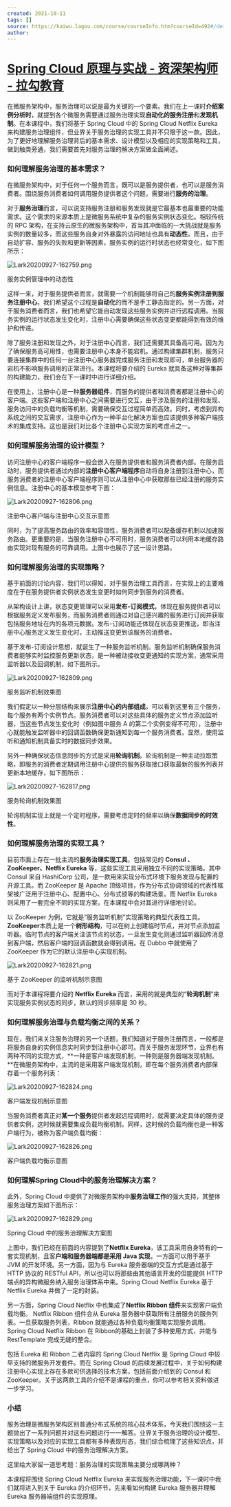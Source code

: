 ```yaml
---
created: 2021-10-11
tags: []
source: https://kaiwu.lagou.com/course/courseInfo.htm?courseId=492#/detail/pc?id=4745
author: 
---
```


# [Spring Cloud 原理与实战 - 资深架构师 - 拉勾教育](https://kaiwu.lagou.com/course/courseInfo.htm?courseId=492#/detail/pc?id=4745)


在微服务架构中，服务治理可以说是最为关键的一个要素。我们在上一课时**介绍案例分析时**，就提到各个微服务需要通过服务治理实现**自动化的服务注册**和**发现机制**。在本课程中，我们将基于 Spring Cloud 中的 Spring Cloud Netflix Eureka 来构建服务治理组件，但业界关于服务治理的实现工具并不只限于这一款。因此，为了更好地理解服务治理背后的基本需求、设计模型以及相应的实现策略和工具，做到触类旁通，我们需要首先对服务治理的解决方案做全面阐述。

### 如何理解服务治理的基本需求？

在微服务架构中，对于任何一个服务而言，既可以是服务提供者，也可以是服务消费者。围绕服务消费者如何调用服务提供者这个问题，需要进行**服务的治理**。

对于**服务治理**而言，可以说支持服务注册和服务发现就是它最基本也最重要的功能需求。这个需求的来源本质上是微服务系统中复杂的服务实例状态变化。相较传统的 RPC 架构，在支持云原生的微服务架构中，首当其冲面临的一大挑战就是服务实例的数量较多，而这些服务自身对外暴露的访问地址也具有**动态性**。而且，由于自动扩容、服务的失败和更新等因素，服务实例的运行时状态也经常变化，如下图所示：

![Lark20200927-162759.png](https://s0.lgstatic.com/i/image/M00/58/E4/CgqCHl9wTXmAJq3iAABEhvI7id4435.png)

服务实例管理中的动态性

这样一来，对于服务提供者而言，就需要一个机制能够将自己的**服务实例注册到服务注册中心**，我们希望这个过程是**自动化**的而不是手工静态指定的。另一方面，对于服务消费者而言，我们也希望它能自动发现这些服务实例并进行远程调用。当服务实例的运行状态发生变化时，注册中心需要确保这些状态变更都能得到有效的维护和传递。

除了服务注册和发现之外，对于注册中心而言，我们还需要其具备高可用。因为为了确保服务高可用性，也需要注册中心本身不能宕机。通过构建集群机制，服务只要连接集群中的任何一台注册中心服务器完成服务注册和发现即可，单台服务器的宕机不影响服务调用的正常进行。本课程将要介绍的 Eureka 就具备这种对等集群的构建能力，我们会在下一课时中进行详细介绍。

在使用上，注册中心是一种**服务器组件**，而服务的提供者和消费者都是注册中心的客户端。这些客户端和注册中心之间需要进行交互，由于涉及服务的注册和发现、服务访问中的负载均衡等机制，需要确保交互过程简单而高效。同时，考虑到异构系统之间的交互需求，注册中心作为一种平台化解决方案也应该提供多种客户端技术的集成支持。这也是我们对比各个注册中心实现方案的考虑点之一。

### 如何理解服务治理的设计模型？

访问注册中心的客户端程序一般会嵌入在服务提供者和服务消费者内部。在服务启动时，服务提供者通过内部的**注册中心客户端程序**自动将自身注册到注册中心，而服务消费者的注册中心客户端程序则可以从注册中心中获取那些已经注册的服务实例信息。注册中心的基本模型参考下图：

![Lark20200927-162806.png](https://s0.lgstatic.com/i/image/M00/58/D9/Ciqc1F9wTZaAMmeJAABWOZtRyDM235.png)

注册中心客户端与注册中心交互示意图

同时，为了提高服务路由的效率和容错性，服务消费者可以配备缓存机制以加速服务路由。更重要的是，当服务注册中心不可用时，服务消费者可以利用本地缓存路由实现对现有服务的可靠调用。上图中也展示了这一设计思路。

### 如何理解服务治理的实现策略？

基于前面的讨论内容，我们可以得知，对于服务治理工具而言，在实现上的主要难度在于在服务提供者实例状态发生变更时如何同步到服务的消费者。

从架构设计上讲，状态变更管理可以采用**发布-订阅模式**，体现在服务提供者可以根据服务定义发布服务，而服务消费者则通过对自己感兴趣的服务进行订阅并获取包括服务地址在内的各项元数据。发布-订阅功能还体现在状态变更推送，即当注册中心服务定义发生变化时，主动推送变更到该服务的消费者。

基于发布-订阅设计思想，就诞生了一种服务监听机制。服务监听机制确保服务消费者能够实时监控服务更新状态，是一种被动接收变更通知的实现方案，通常采用监听器以及回调机制，如下图所示。

![Lark20200927-162809.png](https://s0.lgstatic.com/i/image/M00/58/D9/Ciqc1F9wTaaAHQ7xAADoZToYX9A586.png)

服务监听机制效果图

我们假定以一种分层结构来展示**注册中心的内部组成**，可以看到这里有三个服务，每个服务有两个实例节点。服务消费者可以对这些具体的服务定义节点添加监听器，当这些节点发生变化时（例如图中服务 A 的第二个实例变得不可用），注册中心就能触发监听器中的回调函数确保更新通知到每一个服务消费者。显然，使用监听和通知机制具备实时的数据同步效果。

另外一种确保状态信息同步的方式是采用**轮询机制**。轮询机制是一种主动拉取策略，即服务的消费者定期调用注册中心提供的服务获取接口获取最新的服务列表并更新本地缓存，如下图所示：

![Lark20200927-162817.png](https://s0.lgstatic.com/i/image/M00/58/E5/CgqCHl9wTa-AaaAhAADXjCF7Nx8460.png)

服务轮询机制效果图

轮询机制实现上就是一个定时程序，需要考虑定时的频率以确保**数据同步的时效性**。

### 如何理解服务治理的实现工具？

目前市面上存在一批主流的**服务治理实现工具**，包括常见的 **Consul 、ZooKeeper、Netflix Eureka** 等，这些实现工具采用独立不同的实现策略。其中 Consul 来自 HashiCorp 公司，是一款用来实现分布式环境下服务发现与配置的开源工具。而 ZooKeeper 是 Apache 顶级项目，作为分布式协调领域的代表性框架被广泛用于注册中心、配置中心、分布式锁等的构建场景。而 Netflix Eureka 则采用了一套完全不同的实现方案，在本课程中会对其进行详细地讨论。

以 ZooKeeper 为例，它就是“服务监听机制”实现策略的典型代表性工具。**ZooKeeper**本质上是一个**树形结构**，可以在树上创建临时节点，并对节点添加监听器。临时节点的客户端关注该节点的状态，一旦发生变化则通过监听器回传消息到客户端，然后客户端的回调函数就会得到调用。在 Dubbo 中就使用了 ZooKeeper 作为它的默认注册中心实现机制。

![Lark20200927-162821.png](https://s0.lgstatic.com/i/image/M00/58/E5/CgqCHl9wTcKAXS2DAABX6iKOH9g653.png)

基于 ZooKeeper 的监听机制示意图

而对于本课程将要介绍的 **Netflix Eureka** 而言，采用的就是典型的“**轮询机制**”来实现服务实例状态的同步，默认的同步频率是 30 秒。

### 如何理解服务治理与负载均衡之间的关系？

现在，我们来关注服务治理的另一个话题，我们知道对于服务注册而言，一般都是将服务自身的实例信息实时同步到注册中心即可。而关于服务发现环节，业界也有两种不同的实现方式，\*\*一种是客户端发现机制，一种则是服务器端发现机制。\*\*在微服务架构中，主流的是采用客户端发现机制，即在每个服务消费者内部保存着一个服务列表：

![Lark20200927-162824.png](https://s0.lgstatic.com/i/image/M00/58/E5/CgqCHl9wTc6AZx9UAACo08eSfFg174.png)

客户端发现机制示意图

当服务消费者真正对**某一个服务**提供者发起远程调用时，就需要决定具体的服务提供者实例，这时候就需要集成负载均衡机制。同样，这时候的负载均衡也是一种客户端行为，被称为客户端负载均衡：

![Lark20200927-162826.png](https://s0.lgstatic.com/i/image/M00/58/E5/CgqCHl9wTdaAMx5-AAC_2kggVBo758.png)

客户端负载均衡示意图

### 如何理解Spring Cloud中的服务治理解决方案？

此外，Spring Cloud 中提供了对微服务架构中**服务治理工作**的强大支持，其整体服务治理方案如下图所示：

![Lark20200927-162829.png](https://s0.lgstatic.com/i/image/M00/58/E5/CgqCHl9wTd-AW-jLAACEFEl1hKU817.png)

Spring Cloud 中的服务治理解决方案图

上图中，我们已经在前面的内容提到了**Netflix Eureka**，该工具采用自身特有的一套实现机制，且客**户端和服务器端都是采用 Java 实现**，一方面可以用于基于 JVM 的开发环境。另一方面，因为与 Eureka 服务器端的交互方式是通过基于 HTTP 协议的 RESTful API，所以也可以将那些由其他语言开发的但能提供 HTTP 端点的异构微服务纳入服务治理体系中来。Spring Cloud Netflix Eureka 基于 Netflix Eureka 并做了一定的封装。

另一方面，Spring Cloud Netflix 中也集成了**Netflix Ribbon 组件**来实现客户端负载均衡。 Netflix Ribbon 组件会从 Eureka 服务器中获取所有注册服务的服务列表。一旦获取服务列表，Ribbon 就能通过各种负载均衡策略实现服务调用。Spring Cloud Netflix Ribbon 在 Ribbon的基础上封装了多种使用方式，并能与 RestTemplate 完成无缝的整合。

包括 Eureka 和 Ribbon 二者内容的 Spring Cloud Netflix 是 Spring Cloud 中较早支持的微服务开发套件。而在 Spring Cloud 的后续发展过程中，关于如何构建注册中心实现上存在多款可供选择的技术方案，包括前面介绍到的 Consul 和 ZooKeeper。关于这两款工具的介绍不是课程的重点，你可以参考相关资料做进一步学习。

### 小结

服务治理是微服务架构区别普通分布式系统的核心技术体系，今天我们围绕这一主题抛出了一系列问题并对这些问题进行一一解答。业界关于服务治理的设计模型、实现策略以及对应的实现工具都有多种表现形态，我们综合梳理了这些知识点，并给出了 Spring Cloud 中的服务治理解决方案。

这里给大家留一道思考题：服务治理的实现策略主要分成哪两种？

本课程将围绕 Spring Cloud Netflix Eureka 来实现服务治理功能，下一课时中我们就将进入到关于 Eureka 的介绍环节，先来看如何构建 Eureka 服务器并理解 Eureka 服务器端组件的实现原理。
